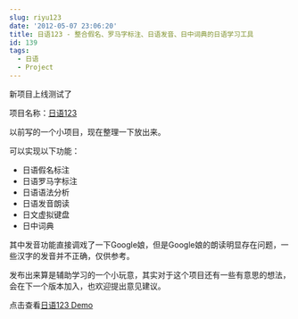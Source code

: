 ```yaml
---
slug: riyu123
date: '2012-05-07 23:06:20'
title: 日语123 - 整合假名、罗马字标注、日语发音、日中词典的日语学习工具
id: 139
tags:
  - 日语
  - Project
---
```


新项目上线测试了

项目名称：[日语123](http://avnpc.com/pages/riyu123)


以前写的一个小项目，现在整理一下放出来。

可以实现以下功能：

- 日语假名标注
- 日语罗马字标注
- 日语语法分析
- 日语发音朗读
- 日文虚拟键盘
- 日中词典

其中发音功能直接调戏了一下Google娘，但是Google娘的朗读明显存在问题，一些汉字的发音并不正确，仅供参考。

发布出来算是辅助学习的一个小玩意，其实对于这个项目还有一些有意思的想法，会在下一个版本加入，也欢迎提出意见建议。

点击查看[日语123 Demo](http://123riyu.com/)
